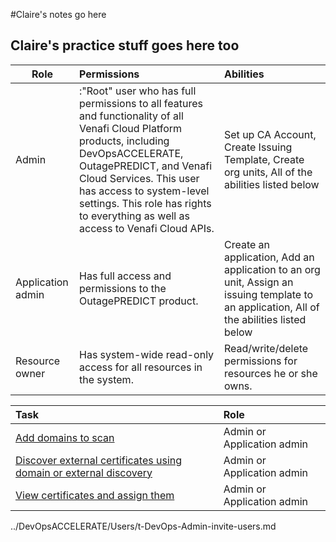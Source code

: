 #Claire's notes go here

## Claire's practice stuff goes here too

<!--Tables-->
| Role   |      Permissions     |  Abilities |
|----------|:-------------|:------|
| Admin| :"Root" user who has full permissions to all features and functionality of all Venafi Cloud Platform products, including DevOpsACCELERATE, OutagePREDICT, and Venafi Cloud Services. This user has access to system-level settings. This role has rights to everything as well as access to Venafi Cloud APIs.  | Set up CA Account, Create Issuing Template, Create org units, All of the abilities listed below|
| Application admin |  Has full access and permissions to the OutagePREDICT product.  | Create an application, Add an application to an org unit, Assign an issuing template to an application, All of the abilities listed below |
| Resource owner | Has system-wide read-only access for all resources in the system. | Read/write/delete permissions for resources he or she owns. |
<!--Alignment colons go in the spacer row-->


<!--table containing links to other topics-->
| Task  |      Role     |  
|:----------|:-------------|
| [Add domains to scan](t-Cloud-domain-adding.md) | Admin or Application admin  | 
| [Discover external certificates using domain or external discovery ](t-Cloud-domain-external.md)|  Admin or Application admin | 
| [View certificates and assign them](t-Cloud-Scanafi-assign-certs.md)|  Admin or Application admin | 

<!--Alignment colons go in the spacer row-->


<!--Link to topics in  other folders-->
../DevOpsACCELERATE/Users/t-DevOps-Admin-invite-users.md